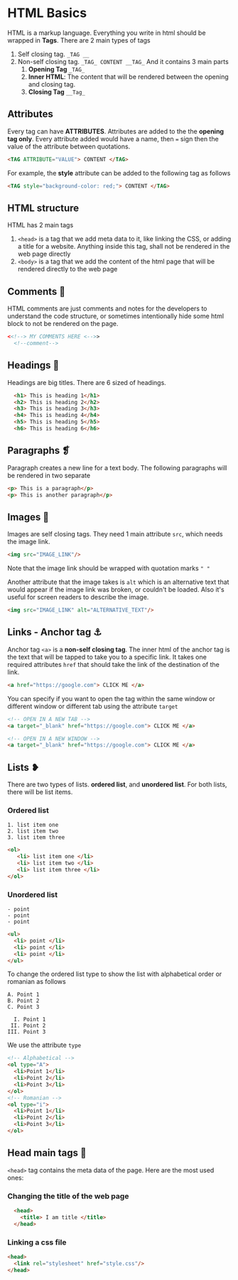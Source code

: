 # HTML Basics

HTML is a markup language. Everything you write in html should be wrapped in **Tags**. There are 2 main types of tags

1. Self closing tag. `_TAG __`
2. Non-self closing tag. `_TAG_ CONTENT __TAG_` And it contains 3 main parts
   1. **Opening Tag** `_TAG_`
   2. **Inner HTML**: The content that will be rendered between the opening and closing tag.
   3. **Closing Tag** `__Tag_`

## Attributes

Every tag can have **ATTRIBUTES**. Attributes are added to the the **opening tag only**.
Every attribute added would have a name, then `=` sign then the value of the attribute between quotations.

```html
<TAG ATTRIBUTE="VALUE"> CONTENT </TAG>
```

For example, the **style** attribute can be added to the following tag as follows

```html
<TAG style="background-color: red;"> CONTENT </TAG>
```

## HTML structure

HTML has 2 main tags

1. `<head>` is a tag that we add meta data to it, like linking the CSS, or adding a title for a website. Anything inside this tag, shall not be rendered in the web page directly
2. `<body>` is a tag that we add the content of the html page that will be rendered directly to the web page

## Comments 💬

HTML comments are just comments and notes for the developers to understand the code structure, or sometimes intentionally hide some html block to not be rendered on the page.

```html
<<!--> MY COMMENTS HERE <-->>
  <!--comment-->
```

## Headings 📰

Headings are big titles. There are 6 sized of headings.

```html
  <h1> This is heading 1</h1>
  <h2> This is heading 2</h2>
  <h3> This is heading 3</h3>
  <h4> This is heading 4</h4>
  <h5> This is heading 5</h5>
  <h6> This is heading 6</h6>
```

## Paragraphs ❡

Paragraph creates a new line for a text body.
The following paragraphs will be rendered in two separate

```html
<p> This is a paragraph</p>
<p> This is another paragraph</p>
```

## Images 🌁

Images are self closing tags. They need 1 main attribute `src`, which needs the image link.

```html
<img src="IMAGE_LINK"/>
```

Note that the image link should be wrapped with quotation marks `" "`

Another attribute that the image takes is `alt` which is an alternative text that would appear if the image link was broken, or couldn't be loaded. Also it's useful for screen readers to describe the image.

```html
<img src="IMAGE_LINK" alt="ALTERNATIVE_TEXT"/>
```

## Links - Anchor tag ⚓️

Anchor tag `<a>` is a **non-self closing tag**. The inner html of the anchor tag is the text that will be tapped to take you to a specific link. It takes one required attributes `href` that should take the link of the destination of the link.

```html
<a href="https://google.com"> CLICK ME </a>
```

You can specify if you want to open the tag within the same window or different window or different tab using the attribute `target`

```html
<!-- OPEN IN A NEW TAB -->
<a target="_blank" href="https://google.com"> CLICK ME </a>

<!-- OPEN IN A NEW WINDOW -->
<a target="_blank" href="https://google.com"> CLICK ME </a>
```

## Lists ❥

There are two types of lists. **ordered list**, and **unordered list**. For both lists, there will be list items.

### Ordered list

```
1. list item one
2. list item two
3. list item three
```

```html
<ol>
   <li> list item one </li>
   <li> list item two </li>
   <li> list item three </li>
</ol>
```

### Unordered list

```
- point
- point
- point
```

```html
<ul>
  <li> point </li>
  <li> point </li>
  <li> point </li>
</ul>
```

To change the ordered list type to show the list with alphabetical order or romanian as follows

```
A. Point 1
B. Point 2
C. Point 3

  I. Point 1
 II. Point 2
III. Point 3
```

We use the attribute `type`

```html
<!-- Alphabetical -->
<ol type="A">
  <li>Point 1</li>
  <li>Point 2</li>
  <li>Point 3</li>
</ol>
<!-- Romanian -->
<ol type="i">
  <li>Point 1</li>
  <li>Point 2</li>
  <li>Point 3</li>
</ol>
```

## Head main tags 🧠

`<head>` tag contains the meta data of the page. Here are the most used ones:

### Changing the title of the web page

```html
  <head>
    <title> I am title </title>
  </head>
```

### Linking a css file

```html
<head>
  <link rel="stylesheet" href="style.css"/>
</head>
```
